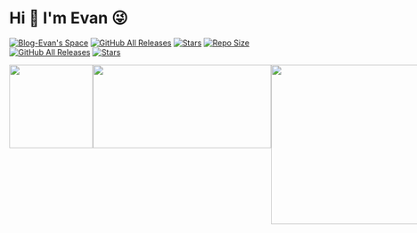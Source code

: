 # Hi 👋 I'm Evan 😜

[![Blog-Evan's Space](https://img.shields.io/badge/Blog-Evan's%20Space-black?logo=blog&color=FE3A83)](https://evan.xin)
[![GitHub All Releases](https://img.shields.io/github/downloads/EvanTop/EvanNav/total.svg?color=FE3A83)](https://github.com/EvanTop/EvanNav/releases)
[![Stars](https://img.shields.io/github/stars/EvanTop/EvanNav)](https://github.com/EvanTop/EvanNav/stargazers)
[![Repo Size](https://img.shields.io/github/repo-size/EvanTop/EvanNav_SV?style=flat)](https://github.com/EvanTop/EvanNav_SV)
[![GitHub All Releases](https://img.shields.io/github/downloads/EvanTop/EvanNav_SV/total?style=flat)](https://github.com/EvanTop/EvanNav_SV/releases)
[![Stars](https://img.shields.io/github/stars/EvanTop/EvanNav_SV?style=flat)](https://github.com/EvanTop/EvanNav_SV/stargazers)


<div style="display:flex;justify-content:space-between">
  <a href="https://github.com/EvanTop">
    <img height="150px" src="https://github-readme-stats.vercel.app/api?username=EvanTop&show_icons=true&count_private=true&theme=radical" />
  </a>
  <a href="https://github.com/EvanTop">
    <img height="150px" style="object-fit: cover; width: 320px" src="https://github-readme-stats.vercel.app/api/top-langs/?username=EvanTop&layout=compact&theme=radical" />
  </a>
  <a href="https://github.com/EvanTop/EvanNav/releases/tag/EvanNav_v6.3">
    <img height="287px" src="https://i.imgur.com/wCWphmu.png" />
  </a>
      <a href="https://github.com/EvanTop/EvanMi">
    <img height="287px" src="https://i.imgur.com/QLpUw16.png" />
  </a>
  <a href="https://github.com/EvanTop/EvanCard">
    <img height="287px" src="https://i.imgur.com/b5N9sQK.png" />
  </a>

</div>


